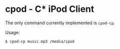 cpod - C\* iPod Client
==========================
The only command currently implemented is `cpod-cp`.

Usage:

    $ cpod-cp music.mp3 /media/ipod

